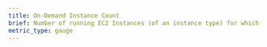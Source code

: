 ```yaml
---
title: On-Demand Instance Count
brief: Number of running EC2 Instances (of an instance type) for which there are no Reserved Instances available to apply.
metric_type: gauge
---
```

